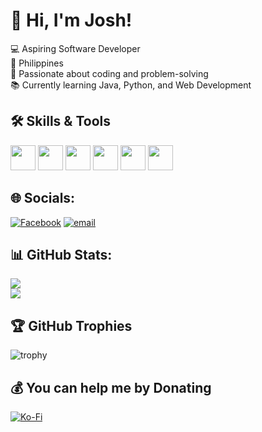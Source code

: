 # **👋 Hi, I'm Josh!**
💻 Aspiring Software Developer<br>📍 Philippines<br>🎯 Passionate about coding and problem-solving<br>📚 Currently learning Java, Python, and Web Development<br>

## **🛠 Skills & Tools**  
<a href="#"><img src="https://img.shields.io/badge/Java-ED8B00?style=for-the-badge&logo=java&logoColor=white" height="40"></a>
<a href="#"><img src="https://img.shields.io/badge/Python-3776AB?style=for-the-badge&logo=python&logoColor=white" height="40"></a>
<a href="#"><img src="https://img.shields.io/badge/HTML5-E34F26?style=for-the-badge&logo=html5&logoColor=white" height="40"></a>
<a href="#"><img src="https://img.shields.io/badge/CSS3-1572B6?style=for-the-badge&logo=css3&logoColor=white" height="40"></a>
<a href="#"><img src="https://img.shields.io/badge/Git-F05032?style=for-the-badge&logo=git&logoColor=white" height="40"></a>
<a href="#"><img src="https://img.shields.io/badge/GitHub-181717?style=for-the-badge&logo=github&logoColor=white" height="40"></a>

## **🌐 Socials:**
[![Facebook](https://img.shields.io/badge/Facebook-%231877F2.svg?logo=Facebook&logoColor=white)](https://facebook.com/https://www.facebook.com/adrieljosh.baltazar) [![email](https://img.shields.io/badge/Email-D14836?logo=gmail&logoColor=white)](mailto:mhajbaltazar@gmail.com) 

## **📊 GitHub Stats:**
![](https://github-readme-stats.vercel.app/api?username=AdrielBaltazar&show_icons=true&hide_border=true&title_color=900500&icon_color=BD953E&text_color=350200&bg_color=fff9e7)<br/>
![](https://github-readme-streak-stats.herokuapp.com/?user=AdrielBaltazar&hide_border=true&stroke=900500&background=fff9e7&ring=BD953E&fire=900500&currStreakNum=900500&currStreakLabel=6C0200)<br/>

## **🏆 GitHub Trophies**
![trophy](https://github-profile-trophy.vercel.app/?username=AdrielBaltazar&theme=darkhub&no-bg=true&no-frame=true&margin-w=5)

## **💰 You can help me by Donating**
[![Ko-Fi](https://img.shields.io/badge/Ko--fi-F16061?style=for-the-badge&logo=ko-fi&logoColor=white)](https://ko-fi.com/https://ko-fi.com/adrieljoshbaltazar) 
